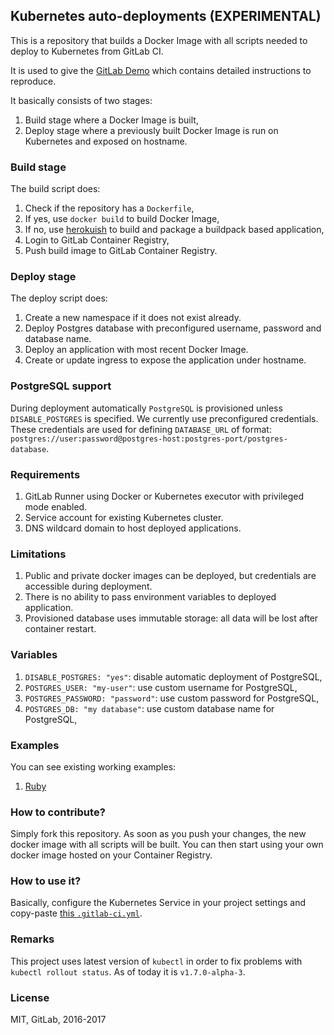 ## Kubernetes auto-deployments (EXPERIMENTAL)

This is a repository that builds a Docker Image with all scripts needed to
deploy to Kubernetes from GitLab CI.

It is used to give the [GitLab Demo](https://about.gitlab.com/handbook/sales/demo/) which contains detailed instructions to reproduce.

It basically consists of two stages:
1. Build stage where a Docker Image is built,
2. Deploy stage where a previously built Docker Image is run on Kubernetes and
   exposed on hostname.

### Build stage

The build script does:
1. Check if the repository has a `Dockerfile`,
2. If yes, use `docker build` to build Docker Image,
3. If no, use [herokuish](https://github.com/gliderlabs/herokuish) to build
   and package a buildpack based application,
4. Login to GitLab Container Registry,
5. Push build image to GitLab Container Registry.

### Deploy stage

The deploy script does:
1. Create a new namespace if it does not exist already.
1. Deploy Postgres database with preconfigured username, password and database name.
1. Deploy an application with most recent Docker Image.
1. Create or update ingress to expose the application under hostname.

### PostgreSQL support

During deployment automatically `PostgreSQL` is provisioned unless `DISABLE_POSTGRES` is specified.
We currently use preconfigured credentials. These credentials are used for defining `DATABASE_URL`
of format: `postgres://user:password@postgres-host:postgres-port/postgres-database`.

### Requirements

1. GitLab Runner using Docker or Kubernetes executor with privileged mode enabled.
2. Service account for existing Kubernetes cluster.
3. DNS wildcard domain to host deployed applications.

### Limitations

1. Public and private docker images can be deployed, but credentials are accessible during deployment.
1. There is no ability to pass environment variables to deployed application.
1. Provisioned database uses immutable storage: all data will be lost after container restart.

### Variables

1. `DISABLE_POSTGRES: "yes"`: disable automatic deployment of PostgreSQL,
1. `POSTGRES_USER: "my-user"`: use custom username for PostgreSQL,
1. `POSTGRES_PASSWORD: "password"`: use custom password for PostgreSQL,
1. `POSTGRES_DB: "my database"`: use custom database name for PostgreSQL,

### Examples

You can see existing working examples:
1. [Ruby](https://gitlab.com/gitlab-examples/ruby-openshift-example/)

### How to contribute?

Simply fork this repository. As soon as you push your changes,
the new docker image with all scripts will be built.
You can then start using your own docker image hosted on your Container Registry.

### How to use it?

Basically, configure the Kubernetes Service in your project settings and
copy-paste [this `.gitlab-ci.yml`](https://gitlab.com/gitlab-org/gitlab-ci-yml/blob/master/autodeploy/Kubernetes.gitlab-ci.yml).

### Remarks

This project uses latest version of `kubectl` in order to fix problems with `kubectl rollout status`.
As of today it is `v1.7.0-alpha-3`.

### License

MIT, GitLab, 2016-2017
